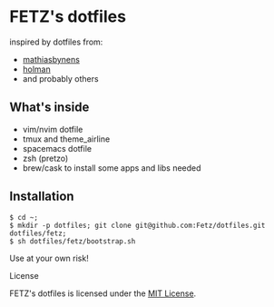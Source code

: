 # FETZ's dotfiles
inspired by dotfiles from:
- [mathiasbynens](https://github.com/mathiasbynens/dotfiles)
- [holman](https://github.com/holman/dotfiles)
- and probably others

## What's inside
- vim/nvim dotfile
- tmux and theme_airline
- spacemacs dotfile
- zsh (pretzo)
- brew/cask to install some apps and libs needed

## Installation

```shell
$ cd ~;
$ mkdir -p dotfiles; git clone git@github.com:Fetz/dotfiles.git dotfiles/fetz;
$ sh dotfiles/fetz/bootstrap.sh
```

Use at your own risk!

License

FETZ's dotfiles is licensed under the [MIT License](LICENSE).